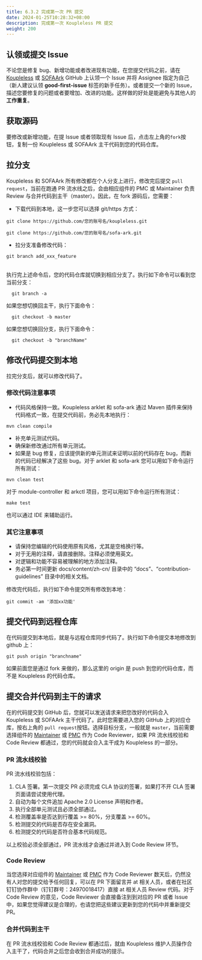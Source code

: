 ```yaml
---
title: 6.3.2 完成第一次 PR 提交
date: 2024-01-25T10:28:32+08:00
description: 完成第一次 Koupleless PR 提交
weight: 200
---
```


## 认领或提交 Issue
不论您是修复 bug、新增功能或者改进现有功能，在您提交代码之前，请在 [Koupleless](https://github.com/koupleless/koupleless) 或 [SOFAArk](https://github.com/sofastack/sofa-ark) GitHub 上认领一个 Issue 并将 Assignee 指定为自己（新人建议认领 <b>good-first-issue</b> 标签的新手任务）。或者提交一个新的 Issue，描述您要修复的问题或者要增加、改进的功能。这样做的好处是能避免与其他人的**工作重复**。

## 获取源码
要修改或新增功能，在提 Issue 或者领取现有 Issue 后，点击左上角的`fork`按钮，复制一份 Koupleless 或 SOFAArk 主干代码到您的代码仓库。


## 拉分支
Koupleless 和 SOFAArk 所有修改都在个人分支上进行，修改完后提交 `pull request`，当前在跑通 PR 流水线之后，会由相应组件的 PMC 或 Maintainer 负责 Review 与合并代码到主干（master）。因此，在 fork 源码后，您需要：

-  下载代码到本地，这一步您可以选择 git/https 方式：
```
git clone https://github.com/您的账号名/koupleless.git
```
```
git clone https://github.com/您的账号名/sofa-ark.git
```

-  拉分支准备修改代码：
```
git branch add_xxx_feature
```
<br />执行完上述命令后，您的代码仓库就切换到相应分支了。执行如下命令可以看到您当前分支：
```
  git branch -a
```
如果您想切换回主干，执行下面命令：
```
  git checkout -b master
```
如果您想切换回分支，执行下面命令：
```
  git checkout -b "branchName"
```


## 修改代码提交到本地
拉完分支后，就可以修改代码了。

### 修改代码注意事项

- 代码风格保持一致。Koupleless arklet 和 sofa-ark 通过 Maven 插件来保持代码格式一致，在提交代码前，务必先本地执行：
```
mvn clean compile
```

-  补充单元测试代码。
-  确保新修改通过所有单元测试。
-  如果是 bug 修复，应该提供新的单元测试来证明以前的代码存在 bug，而新的代码已经解决了这些 bug。对于 arklet 和 sofa-ark 您可以用如下命令运行所有测试：
```
mvn clean test
```
对于 module-controller 和 arkctl 项目，您可以用如下命令运行所有测试：
```
make test
```
也可以通过 IDE 来辅助运行。

### 其它注意事项

- 请保持您编辑的代码使用原有风格，尤其是空格换行等。
- 对于无用的注释，请直接删除。注释必须使用英文。
- 对逻辑和功能不容易被理解的地方添加注释。
- 务必第一时间更新 docs/content/zh-cn/ 目录中的 “docs”、“contribution-guidelines” 目录中的相关文档。

修改完代码后，执行如下命令提交所有修改到本地：
```
git commit -am '添加xx功能'
```


## 提交代码到远程仓库
在代码提交到本地后，就是与远程仓库同步代码了。执行如下命令提交本地修改到 github 上：
```
git push origin "branchname"
```
如果前面您是通过 fork 来做的，那么这里的 origin 是 push 到您的代码仓库，而不是 Koupleless 的代码仓库。


## 提交合并代码到主干的请求
在的代码提交到 GitHub 后，您就可以发送请求来把您改好的代码合入 Koupleless 或 SOFAArk 主干代码了。此时您需要进入您的 GitHub 上的对应仓库，按右上角的 `pull request`按钮。选择目标分支，一般就是 `master`，当前需要选择组件的 [Maintainer](/docs/contribution-guidelines/role-and-promotion#member-list) 或 [PMC](/docs/contribution-guidelines/role-and-promotion#member-list) 作为 Code Reviewer，如果 PR 流水线校验和 Code Review 都通过，您的代码就会合入主干成为 Koupleless 的一部分。

### PR 流水线校验
PR 流水线校验包括：

1. CLA 签署。第一次提交 PR 必须完成 CLA 协议的签署，如果打不开 CLA 签署页面请尝试使用代理。
2. 自动为每个文件追加 Apache 2.0 License 声明和作者。
3. 执行全部单元测试且必须全部通过。
4. 检测覆盖率是否达到行覆盖 >= 80%，分支覆盖 >= 60%。
5. 检测提交的代码是否存在安全漏洞。
6. 检测提交的代码是否符合基本代码规范。

以上校验必须全部通过，PR 流水线才会通过并进入到 Code Review 环节。

### Code Review
当您选择对应组件的 [Maintainer](/docs/contribution-guidelines/role-and-promotion#member-list) 或 [PMC](/docs/contribution-guidelines/role-and-promotion#member-list) 作为 Code Reviewer 数天后，仍然没有人对您的提交给予任何回复，可以在 PR 下面留言并 at 相关人员，或者在社区钉钉协作群中（钉钉群号：24970018417）直接 at 相关人员 Review 代码。对于 Code Review 的意见，Code Reviewer 会直接备注到到对应的 PR 或者 Issue 中，如果您觉得建议是合理的，也请您把这些建议更新到您的代码中并重新提交 PR。

### 合并代码到主干
在 PR 流水线校验和 Code Review 都通过后，就由 Koupleless 维护人员操作合入主干了，代码合并之后您会收到合并成功的提示。


<br/>
